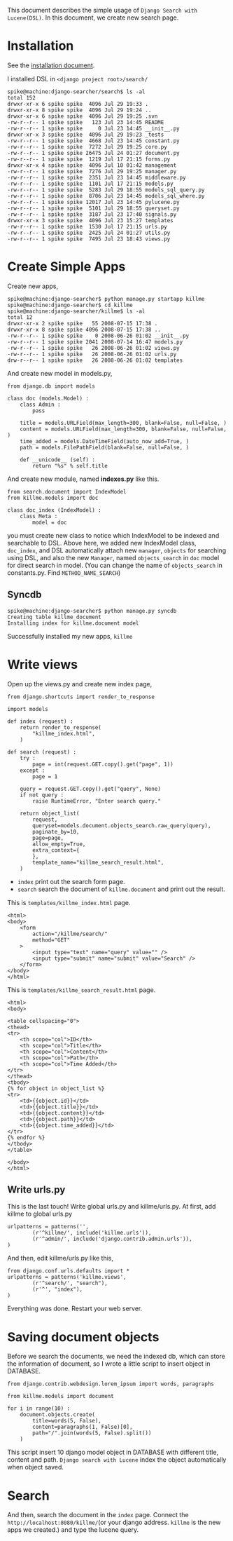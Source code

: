 This document describes the simple usage of `Django Search with Lucene(DSL)`. In this document, we create new search page.

# Installation #
See the [installation document](http://code.google.com/p/django-search-lucene/wiki/Installation).

I installed DSL in `<django project root>/search/`
```
spike@machine:django-searcher/search$ ls -al
total 152
drwxr-xr-x 6 spike spike  4096 Jul 29 19:33 .
drwxr-xr-x 8 spike spike  4096 Jul 29 19:24 ..
drwxr-xr-x 6 spike spike  4096 Jul 29 19:25 .svn
-rw-r--r-- 1 spike spike   123 Jul 23 14:45 README
-rw-r--r-- 1 spike spike     0 Jul 23 14:45 __init__.py
drwxr-xr-x 3 spike spike  4096 Jul 29 19:23 _tests
-rw-r--r-- 1 spike spike  4668 Jul 23 14:45 constant.py
-rw-r--r-- 1 spike spike  7272 Jul 29 19:25 core.py
-rw-r--r-- 1 spike spike 26475 Jul 24 01:27 document.py
-rw-r--r-- 1 spike spike  1219 Jul 17 21:15 forms.py
drwxr-xr-x 4 spike spike  4096 Jul 10 01:42 management
-rw-r--r-- 1 spike spike  7276 Jul 29 19:25 manager.py
-rw-r--r-- 1 spike spike  2351 Jul 23 14:45 middleware.py
-rw-r--r-- 1 spike spike  1101 Jul 17 21:15 models.py
-rw-r--r-- 1 spike spike  5283 Jul 29 18:55 models_sql_query.py
-rw-r--r-- 1 spike spike  8706 Jul 23 14:45 models_sql_where.py
-rw-r--r-- 1 spike spike 12017 Jul 23 14:45 pylucene.py
-rw-r--r-- 1 spike spike  5101 Jul 29 18:55 queryset.py
-rw-r--r-- 1 spike spike  3187 Jul 23 17:40 signals.py
drwxr-xr-x 3 spike spike  4096 Jul 23 15:27 templates
-rw-r--r-- 1 spike spike  1530 Jul 17 21:15 urls.py
-rw-r--r-- 1 spike spike  2425 Jul 24 01:27 utils.py
-rw-r--r-- 1 spike spike  7495 Jul 23 18:43 views.py
```

# Create Simple Apps #
Create new apps,
```
spike@machine:django-searcher$ python manage.py startapp killme
spike@machine:django-searcher$ cd killme
spike@machine:django-searcher/killme$ ls -al
total 12
drwxr-xr-x 2 spike spike   55 2008-07-15 17:38 .
drwxr-xr-x 8 spike spike 4096 2008-07-15 17:38 ..
-rw-r--r-- 1 spike spike    0 2008-06-26 01:02 __init__.py
-rw-r--r-- 1 spike spike 2041 2008-07-14 16:47 models.py
-rw-r--r-- 1 spike spike   26 2008-06-26 01:02 views.py
-rw-r--r-- 1 spike spike   26 2008-06-26 01:02 urls.py
drw-r--r-- 1 spike spike   26 2008-06-26 01:02 templates
```

And create new model in models.py,
```
from django.db import models

class doc (models.Model) :
    class Admin :
        pass

    title = models.URLField(max_length=300, blank=False, null=False, )
    content = models.URLField(max_length=300, blank=False, null=False, )
    time_added = models.DateTimeField(auto_now_add=True, )
    path = models.FilePathField(blank=False, null=False, )

    def __unicode__ (self) :
        return "%s" % self.title
```
And create new module, named **indexes.py** like this.
```
from search.document import IndexModel
from killme.models import doc

class doc_index (IndexModel) :
	class Meta :
		model = doc
```
you must create new class to notice which IndexModel to be indexed and searchable to DSL. Above here, we added new IndexModel class, `doc_index`, and DSL automatically attach new `manager`, `objects` for searching using DSL, and also the new `Manager`, named `objects_search` in `doc` model for direct search in model. (You can change the name of `objects_search` in constants.py. Find `METHOD_NAME_SEARCH`)

## Syncdb ##
```
spike@machine:django-searcher$ python manage.py syncdb
Creating table killme_document
Installing index for killme.document model
```
Successfully installed my new apps, `killme`

# Write views #
Open up the views.py and create new index page,
```
from django.shortcuts import render_to_response

import models

def index (request) :
    return render_to_response(
        "killme_index.html",
    )

def search (request) :
    try :
        page = int(request.GET.copy().get("page", 1))
    except :
        page = 1

    query = request.GET.copy().get("query", None)
    if not query :
        raise RuntimeError, "Enter search query."

    return object_list(
        request,
        queryset=models.document.objects_search.raw_query(query),
        paginate_by=10,
        page=page,
        allow_empty=True,
        extra_context={
        },
        template_name="killme_search_result.html",
    )
```
  * `index` print out the search form page.
  * `search` search the document of `killme.document` and print out the result.

This is `templates/killme_index.html` page.
```
<html>
<body>
    <form
        action="/killme/search/"
        method="GET"
    >
        <input type="text" name="query" value="" />
        <input type="submit" name="submit" value="Search" />
    </form>
</body>
</html>
```

This is `templates/killme_search_result.html` page.
```
<html>
<body>

<table cellspacing="0">
<thead>
<tr>
    <th scope="col">ID</th>
    <th scope="col">Title</th>
    <th scope="col">Content</th>
    <th scope="col">Path</th>
    <th scope="col">Time Added</th>
</tr>
</thead>
<tbody>
{% for object in object_list %}
<tr>
    <td>{{object.id}}</td>
    <td>{{object.title}}</td>
    <td>{{object.content}}</td>
    <td>{{object.path}}</td>
    <td>{{object.time_added}}</td>
</tr>
{% endfor %}
</tbody>
</table>

</body>
</html>
```

## Write urls.py ##
This is the last touch! Write global urls.py and killme/urls.py. At first, add killme to global urls.py
```
urlpatterns = patterns('',
        (r'^killme/', include('killme.urls')),
        (r'^admin/', include('django.contrib.admin.urls')),
)
```
And then, edit killme/urls.py like this,
```
from django.conf.urls.defaults import *
urlpatterns = patterns('killme.views',
        (r'^search/', "search"),
        (r'^', "index"),
)
```

Everything was done. Restart your web server.

# Saving document objects #
Before we search the documents, we need the indexed db, which can store the information of document, so I wrote a little script to insert object in DATABASE.
```
from django.contrib.webdesign.lorem_ipsum import words, paragraphs

from killme.models import document

for i in range(10) :
    document.objects.create(
        title=words(5, False),
        content=paragraphs(1, False)[0],
        path="/".join(words(5, False).split())
    )
```
This script insert 10 django model object in DATABASE with different title, content and path. `Django search with Lucene` index the object automatically when object saved.

# Search #
And then, search the document in the `index` page. Connect the `http://localhost:8080/killme/`(or your django address. `killme` is the new apps we created.) and type the lucene query.

